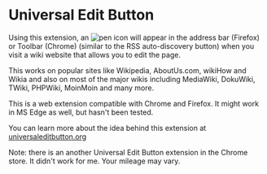 # Universal Edit Button

Using this extension, an ![pen](skin/wiki-16.png) icon will appear in the address bar (Firefox) or Toolbar (Chrome) (similar to the RSS auto-discovery button) when you visit a wiki website that allows you to
edit the page.

This works on popular sites like Wikipedia, AboutUs.com, wikiHow and Wikia and also on most of the major wikis including MediaWiki, DokuWiki, TWiki, PHPWiki, MoinMoin and many more.

This is a web extension compatible with Chrome and Firefox. It might work in MS Edge as well, but hasn't been tested.

You can learn more about the idea behind this extension at [universaleditbutton.org](http://universaleditbutton.org/)

Note: there is an another Universal Edit Button extension in the Chrome store. It didn't work for me. Your mileage may vary.